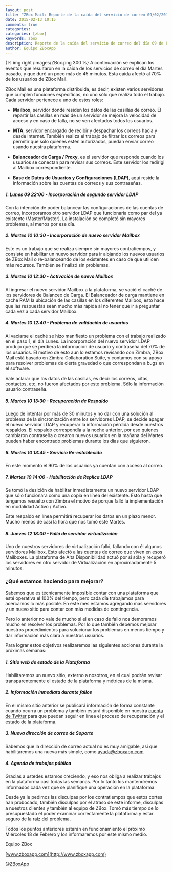 ```yaml
---
layout: post
title: "ZBox Mail: Reporte de la caída del servicio de correo 09/02/2015"
date: 2015-02-13 10:15
comments: true
categories: 
categories: [zbox]
keywords: zbox
description: Reporte de la caída del servicio de correo del día 09 de Febrero de 2015
author: Equipo ZBoxApp
---
```

{% img right /images/ZBox.png 300 %}
A continuación se explican los eventos que resultaron en la caída de los servicios de correo el día Martes pasado, y que duró un poco más de 45 minutos. Esta caída afectó al 70% de los usuarios de ZBox Mail.

ZBox Mail es una plataforma distribuida, es decir, existen varios servidores que cumplen funciones específicas, no uno sólo que realiza todo el trabajo. Cada servidor pertenece a uno de estos roles:

* **Mailbox**, servidor donde residen los datos de las casillas de correo. El repartir las casillas en más de un servidor se mejora la velocidad de acceso y en caso de falla, no se ven afectados todos los usuarios.

* **MTA**, servidor encargado de recibir y despachar los correos hacia y desde Internet. También realiza el trabajo de filtrar los correos para permitir que sólo quienes estén autorizados, puedan enviar correo usando nuestra plataforma.

* **Balanceador de Carga / Proxy**, es el servidor que responde cuando los usuarios se conectan para revisar sus correos. Este servidor los redirigi al Mailbox correspondiente.

* **Base de Datos de Usuarios y Configuraciones (LDAP)**, aquí reside la información sobre las cuentas de correos y sus contraseñas.

##### 1. Lunes 09 22:00 - Incorporación de segundo servidor LDAP
Con la intención de poder balancear las configuraciones de las cuentas de correo, incorporamos otro servidor LDAP que funcionaría como par del ya existente (Master/Master). La instalación se completó sin mayores problemas, al menos por ese día.

##### 2. Martes 10 10:30 - Incorporación de nuevo servidor Mailbox
Este es un trabajo que se realiza siempre sin mayores contratiempos, y consiste en habilitar un nuevo servidor para ir alojando los nuevos usuarios de ZBox Mail o re-balanceando de los existentes en caso de que utilicen más recursos. También se finalizó sin problemas.

##### 3. Martes 10 12:30 - Activación de nuevo Mailbox
Al ingresar el nuevo servidor Mailbox a la plataforma, se vació el caché de los servidores de Balanceo de Carga. El Balanceador de carga mantiene en cache RAM la ubicación de las casillas en los diferentes Mailbox, esto hace que las respuestas sean mucho más rápida al no tener que ir a preguntar cada vez a cada servidor Mailbox.

##### 4. Martes 10 12:40 - Problema de validación de usuarios
Al vaciarse el caché se hizo manifiesto un problema con el trabajo realizado en el paso 1, el día Lunes. La incorporación del nuevo servidor LDAP produjo que se perdiera la información de usuario y contraseña del 70% de los usuarios. El motivo de esto aun lo estamos revisando con Zimbra, ZBox Mail está basado en Zimbra Collaboration Suite, y contamos con su apoyo para resolver problemas de cierta gravedad o que correspondan a bugs en el software.

Vale aclarar que los datos de las casillas, es decir los correos, citas, contactos, etc, no fueron afectados por este problema. Sólo la información usuario:contraseña.

##### 5. Martes 10 13:30 - Recuperación de Respaldo
Luego de intentar por más de 30 minutos y no dar con una solución al problema de la sincronización entre los servidores LDAP, se decide apagar el nuevo servidor LDAP y recuperar la información pérdida desde nuestros respaldos. El respaldo correspondía a la noche anterior, por eso quienes cambiaron contraseña o crearon nuevos usuarios en la mañana del Martes pueden haber encontrado problemas durante los días que siguieron.

##### 6. Martes 10 13:45 - Servicio Re-establecido
En este momento el 90% de los usuarios ya cuentan con acceso al correo.

##### 7. Martes 10 14:00 - Habilitación de Replica LDAP
Se tomó la desición de habilitar inmediatamente un nuevo servidor LDAP que sólo funcionara como una copia en línea del existente. Esto hasta que tengamos resuelto con Zimbra el motivo de porque falló la implementación en modalidad Activo / Activo.

Este respaldo en línea permitirá recuperar los datos en un plazo menor. Mucho menos de casi la hora que nos tomó este Martes.

##### 8. Jueves 12 18:00 - Falló de servidor virtualización
Uno de nuestros servidores de virtualización falló, fallando con él algunos servidores Mailbox. Esto afectó a las cuentas de correo que viven en esos Mailboxes. La plataforma de Alta Disponibilidad actuó por si sóla y recuperó los servidores en otro servidor de Virtualización en aproximadamente 5 minutos.


### ¿Qué estamos haciendo para mejorar?
Sabemos que es técnicamente imposible contar con una plataforma que esté operativa el 100% del tiempo, pero cada día trabajamos para acercarnos lo más posible. En este mes estamos agregando más servidores y un nuevo sitio para contar con más medidas de contingencia.

Pero lo anterior no vale de mucho si el en caso de fallo nos demoramos mucho en resolver los problemas. Por lo que también debemos mejorar nuestros procedimientos para solucionar los problemas en menos tiempo y dar información más clara a nuestros usuarios.

Para lograr estos objetivos realizaremos las siguientes acciones durante la próximas semanas:

##### 1. Sitio web de estado de la Plataforma
Habilitaremos un nuevo sitio, externo a nosotros, en el cual podrán revisar transparentemente el estado de la plataforma y métricas de la misma.

##### 2. Información inmediata durante fallos
En el mismo sitio anterior se publicará información de forma constante cuando ocurra un problema y también estará disponible en nuestra [cuenta de Twitter](https://twitter.com/zboxapp)  para que puedan seguir en línea el proceso de recuperación y el estado de la plataforma.

##### 3. Nueva dirección de correo de Soporte
Sabemos que la dirección de correo actual no es muy amigable, así que habilitaremos una nueva más simple, como ayuda@zboxapp.com

##### 4. Agenda de trabajos pública
Gracias a ustedes estamos creciendo, y eso nos obliga a realizar trabajos en la plataforma casi todas las semanas. Por lo tanto los mantendremos informados cada vez que se planifique una operación en la plataforma.

Desde ya le pedimos las disculpas por los contratiempos que estos cortes han probocado, también disculpas por el atraso de este informe, disculpas a nuestros clientes y también al equipo de ZBox. Tomó más tiempo de lo presupuestado el poder examinar correctamente la plataforma y estar seguro de la raíz del problema.

Todos los puntos anteriores estarán en funcionamiento el próximo Miércoles 18 de Febrero y los informaremos por este mismo medio.

Equipo ZBox

[www.zboxapp.com](http://www.zboxapp.com)

[@ZBoxApp](https://twitter.com/zboxapp)
